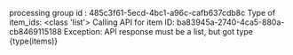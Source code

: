 processing group id : 485c3f61-5ecd-4bc1-a96c-cafb637cdb8c
Type of item_ids: <class 'list'>
Calling API for item ID: ba83945a-2740-4ca5-880a-cb8469115188
Exception: API response must be a list, but got type {type(items)}

